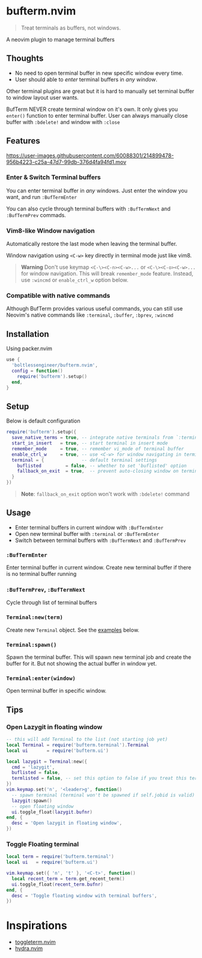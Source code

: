 # bufterm.nvim

> Treat terminals as buffers, not windows.

A neovim plugin to manage terminal buffers

## Thoughts

- No need to open terminal buffer in new specific window every time.
- User should able to *enter* terminal buffers in *any window*.

Other terminal plugins are great but it is hard to manually set terminal buffer to window layout user wants.

BufTerm NEVER create terminal window on it's own. It only gives you `enter()` function to enter terminal buffer. User can always manually close buffer with `:bdelete!` and window with `:close`

## Features

https://user-images.githubusercontent.com/60088301/214899478-956b4223-c25a-47d7-99db-376d4fa94fd1.mov

### Enter & Switch Terminal buffers

You can enter terminal buffer in *any* windows. Just enter the window you want, and run `:BufTermEnter`

You can also cycle through terminal buffers with `:BufTermNext` and `:BufTermPrev` commads.

### Vim8-like Window navigation

Automatically restore the last mode when leaving the terminal buffer.

Window navigation using `<C-w>` key directly in terminal mode just like vim8.

> **Warning**
> Don't use keymap `<C-\><C-n><C-w>...` or `<C-\><C-o><C-w>...` for window navigation. This will break `remember_mode` feature.
> Instead, use `:wincmd` or `enable_ctrl_w` option below.

### Compatible with native commands

Although BufTerm provides various useful commands, you can still use Neovim's native commands like `:terminal`, `:buffer`, `:bprev`, `:wincmd`

## Installation

Using packer.nvim

```lua
use {
  'boltlessengineer/bufterm.nvim',
  config = function()
    require('bufterm').setup()
  end,
}
```

## Setup

Below is default configuration

```lua
require('bufterm').setup({
  save_native_terms = true, -- integrate native terminals from `:terminal` command
  start_in_insert   = true, -- start terminal in insert mode
  remember_mode     = true, -- remember vi_mode of terminal buffer
  enable_ctrl_w     = true, -- use <C-w> for window navigating in terminal mode (like vim8)
  terminal = {              -- default terminal settings
    buflisted         = false, -- whether to set 'buflisted' option
    fallback_on_exit  = true,  -- prevent auto-closing window on terminal exit
  }
})
```
> **Note**: `fallback_on_exit` option won't work with `:bdelete!` command

## Usage

- Enter terminal buffers in current window with `:BufTermEnter`
- Open new terminal buffer with `:terminal` or `:BufTermEnter`
- Switch between terminal buffers with `:BufTermNext` and `:BufTermPrev`

### `:BufTermEnter`

Enter terminal buffer in current window.
Create new terminal buffer if there is no terminal buffer running

### `:BufTermPrev`, `:BufTermNext`

Cycle through list of terminal buffers

### `Terminal:new(term)`

Create new `Terminal` object. See the [examples](#Tips) below.

### `Terminal:spawn()`

Spawn the terminal buffer. This will spawn new terminal job and create the buffer for it. But not showing the actual buffer in window yet.

### `Terminal:enter(window)`

Open terminal buffer in specific window.

## Tips

### Open Lazygit in floating window

```lua
-- this will add Terminal to the list (not starting job yet)
local Terminal = require('bufterm.terminal').Terminal
local ui       = require('bufterm.ui')

local lazygit = Terminal:new({
  cmd = 'lazygit',
  buflisted = false,
  termlisted = false, -- set this option to false if you treat this terminal as single independent terminal
})
vim.keymap.set('n', '<leader>g', function()
  -- spawn terminal (terminal won't be spawned if self.jobid is valid)
  lazygit:spawn()
  -- open floating window
  ui.toggle_float(lazygit.bufnr)
end, {
  desc = 'Open lazygit in floating window',
})
```

### Toggle Floating terminal
```lua
local term = require('bufterm.terminal')
local ui   = require('bufterm.ui')

vim.keymap.set({ 'n', 't' }, '<C-t>', function()
  local recent_term = term.get_recent_term()
  ui.toggle_float(recent_term.bufnr)
end, {
  desc = 'Toggle floating window with terminal buffers',
})
```

# Inspirations

- [toggleterm.nvim](https://github.com/akinsho/toggleterm.nvim)
- [hydra.nvim](https://github.com/anuvyklack/hydra.nvim)
